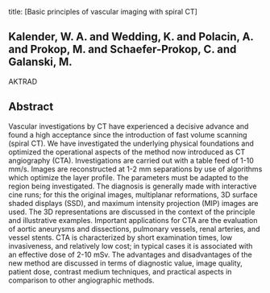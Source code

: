 title: [Basic principles of vascular imaging with spiral CT]

## Kalender, W. A. and Wedding, K. and Polacin, A. and Prokop, M. and Schaefer-Prokop, C. and Galanski, M.
AKTRAD


## Abstract
Vascular investigations by CT have experienced a decisive advance and found a high acceptance since the introduction of fast volume scanning (spiral CT). We have investigated the underlying physical foundations and optimized the operational aspects of the method now introduced as CT angiography (CTA). Investigations are carried out with a table feed of 1-10 mm/s. Images are reconstructed at 1-2 mm separations by use of algorithms which optimize the layer profile. The parameters must be adapted to the region being investigated. The diagnosis is generally made with interactive cine runs; for this the original images, multiplanar reformations, 3D surface shaded displays (SSD), and maximum intensity projection (MIP) images are used. The 3D representations are discussed in the context of the principle and illustrative examples. Important applications for CTA are the evaluation of aortic aneurysms and dissections, pulmonary vessels, renal arteries, and vessel stents. CTA is characterized by short examination times, low invasiveness, and relatively low cost; in typical cases it is associated with an effective dose of 2-10 mSv. The advantages and disadvantages of the new method are discussed in terms of diagnostic value, image quality, patient dose, contrast medium techniques, and practical aspects in comparison to other angiographic methods.

